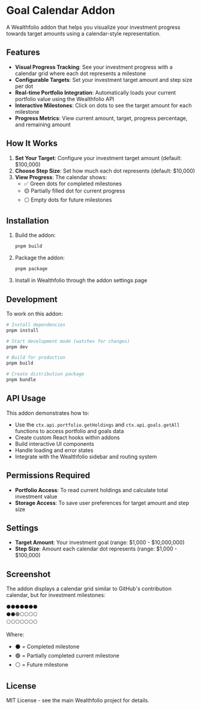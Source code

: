 # Goal Calendar Addon

A Wealthfolio addon that helps you visualize your investment progress towards target amounts using a calendar-style representation.

## Features

- **Visual Progress Tracking**: See your investment progress with a calendar grid where each dot represents a milestone
- **Configurable Targets**: Set your investment target amount and step size per dot
- **Real-time Portfolio Integration**: Automatically loads your current portfolio value using the Wealthfolio API
- **Interactive Milestones**: Click on dots to see the target amount for each milestone
- **Progress Metrics**: View current amount, target, progress percentage, and remaining amount

## How It Works

1. **Set Your Target**: Configure your investment target amount (default: $100,000)
2. **Choose Step Size**: Set how much each dot represents (default: $10,000)
3. **View Progress**: The calendar shows:
   - ✅ Green dots for completed milestones
   - 🟡 Partially filled dot for current progress
   - ⚪ Empty dots for future milestones

## Installation

1. Build the addon:
   ```bash
   pnpm build
   ```

2. Package the addon:
   ```bash
   pnpm package
   ```

3. Install in Wealthfolio through the addon settings page

## Development

To work on this addon:

```bash
# Install dependencies
pnpm install

# Start development mode (watches for changes)
pnpm dev

# Build for production
pnpm build

# Create distribution package
pnpm bundle
```

## API Usage

This addon demonstrates how to:
- Use the `ctx.api.portfolio.getHoldings` and `ctx.api.goals.getAll` functions to access portfolio and goals data
- Create custom React hooks within addons
- Build interactive UI components
- Handle loading and error states
- Integrate with the Wealthfolio sidebar and routing system

## Permissions Required

- **Portfolio Access**: To read current holdings and calculate total investment value
- **Storage Access**: To save user preferences for target amount and step size

## Settings

- **Target Amount**: Your investment goal (range: $1,000 - $10,000,000)
- **Step Size**: Amount each calendar dot represents (range: $1,000 - $100,000)

## Screenshot

The addon displays a calendar grid similar to GitHub's contribution calendar, but for investment milestones:

```
⚫⚫⚫⚫⚫⚫⚫
⚫⚫🟢⚪⚪⚪⚪
⚪⚪⚪⚪⚪⚪⚪
```

Where:
- ⚫ = Completed milestone
- 🟢 = Partially completed current milestone  
- ⚪ = Future milestone

## License

MIT License - see the main Wealthfolio project for details.
